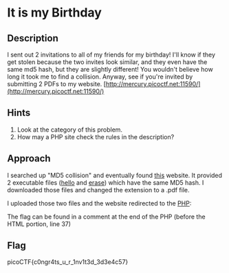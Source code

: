 # It is my Birthday

## Description

I sent out 2 invitations to all of my friends for my birthday! I'll know if they get stolen because the two invites look similar, and they even have the same md5 hash, but they are slightly different! You wouldn't believe how long it took me to find a collision. Anyway, see if you're invited by submitting 2 PDFs to my website. [http://mercury.picoctf.net:11590/](http://mercury.picoctf.net:11590/)

## Hints

1. Look at the category of this problem.
2. How may a PHP site check the rules in the description?

## Approach

I searched up "MD5 collision" and eventually found [this](https://www.mscs.dal.ca/~selinger/md5collision/) website. It provided 2 executable files ([hello](./hello.pdf) and [erase](./erase.pdf)) which have the same MD5 hash. I downloaded those files and changed the extension to a .pdf file.

I uploaded those two files and the website redirected to the [PHP](./source.php):

The flag can be found in a comment at the end of the PHP (before the HTML portion, line 37)

## Flag

picoCTF{c0ngr4ts_u_r_1nv1t3d_3d3e4c57}
